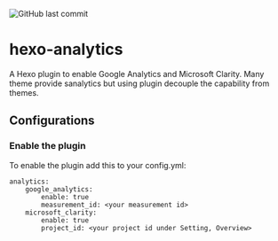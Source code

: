 ![GitHub last commit](https://img.shields.io/github/last-commit/neoalienson/hexo-analytics)
  
# hexo-analytics
A Hexo plugin to enable Google Analytics and Microsoft Clarity. Many theme provide sanalytics but using plugin decouple the capability from themes.

## Configurations

### Enable the plugin

To enable the plugin add this to your config.yml:
```
analytics:
    google_analytics:
        enable: true
        measurement_id: <your measurement id>
    microsoft_clarity:
        enable: true
        project_id: <your project id under Setting, Overview>
```
